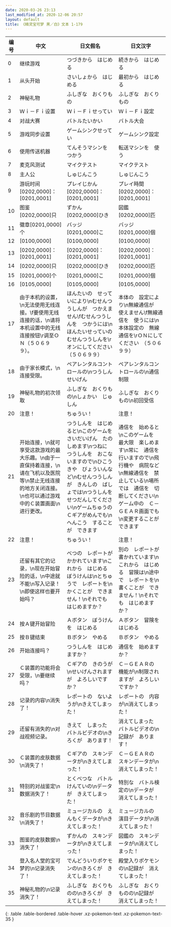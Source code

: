 ```yaml
---
date: 2020-03-26 23:13
last_modified_at: 2020-12-06 20:57
layout: default
title: 《精灵宝可梦 黑／白》文本 1-179
---
```

| 编号 | 中文 | 日文假名 | 日文汉字 |
| ---- | ---- | ---- | --- |
| 0 | 继续游戏 | つづきから　はじめる | 続きから　はじめる |
| 1 | 从头开始 | さいしょから　はじめる | 最初から　はじめる |
| 2 | 神秘礼物 | ふしぎな　おくりもの | ふしぎな　おくりもの |
| 3 | Ｗｉ－Ｆｉ设置 | Ｗｉ－Ｆｉせってい | Ｗｉ－Ｆｉ設定 |
| 4 | 对战大赛 | バトルたいかい | バトル大会 |
| 5 | 游戏同步设置 | ゲームシンクせってい | ゲームシンク設定 |
| 6 | 使用传送机器 | てんそうマシンを　つかう | 転送マシンを　使う |
| 7 | 麦克风测试 | マイクテスト | マイクテスト |
| 8 | 主人公 | しゅじんこう | しゅじんこう |
| 9 | 游玩时间　[0202,0000]：[0201,0001] | プレイじかん　[0202,0000]：[0201,0001] | プレイ時間　[0202,0000]：[0201,0001] |
| 10 | 图鉴　[0202,0000]只 | ずかん　[0202,0000]ひき | 図鑑　[0202,0000]匹 |
| 11 | 徽章[0201,0000]个 | バッジ　[0201,0000]こ | バッジ　[0201,0000]個 |
| 12 | [0100,0000] | [0100,0000] | [0100,0000] |
| 13 | [0202,0000]：[0201,0001] | [0202,0000]：[0201,0001] | [0202,0000]：[0201,0001] |
| 14 | [0202,0000]只 | [0202,0000]ひき | [0202,0000]匹 |
| 15 | [0201,0000]个 | [0201,0000]こ | [0201,0000]個 |
| 16 | [0105,0000] | [0105,0000] | [0105,0000] |
| 17 | 由于本机的设置，\n无法使用无线连接。\f要使用无线连接的话，\n请将本机设置中的无线连接按钮\r调至ＯＮ（５０６９９）。 | ほんたいの　せっていにより\nむせんつうしんが　つかえません\fむせんつうしんを　つかうには\nほんたいせっていの　むせんつうしんを\rオンにしてください　（５０６９９） | 本体の　設定により\n無線通信が　使えません\f無線通信を　使うには\n本体設定の　無線通信を\rＯＮにしてください　（５０６９９） |
| 18 | 由于家长模式，\n连接受限。 | ペアレンタルコントロールの\nつうしんせいげん | ペアレンタルコントロールの\n通信制限 |
| 19 | 神秘礼物的初次领取 | ふしぎな　おくりもの\nしょかい　じゅしん | ふしぎな　おくりもの\n初回受信 |
| 20 | 注意！ | ちゅうい！ | 注意！ |
| 21 | 开始连接，\n就可享受这款游戏的最大乐趣。\n由于一直保持着连接，\n请在飞机以及医院等\n禁止无线连接的地方关闭连接。\n也可以通过游戏中的Ｃ装置画面\n进行更改。 | つうしんを　はじめると\nこのゲームを　さいだいげん　たのしめます\nつねに　つうしんを　おこないますので\nひこうきや　びょういんなど\nむせんつうしんが　きんしの　ばしょでは\nつうしんを　せつだんしてください\nゲームちゅうの　Ｃギアがめんでも\nへんこう　することが　できます | 通信を　始めると\nこのゲームを　最大限　楽しめます\n常に　通信を　行いますので\n飛行機や　病院など\n無線通信を　禁止している\n場所では　通信を　切断してください\nゲーム中の　Ｃ－ＧＥＡＲ画面でも\n変更することが　できます |
| 22 | 注意！ | ちゅうい！ | 注意！ |
| 23 | 还留有其它的记录，\n现在开始冒险的话，\n中途就不能\n写入记录！\n即使这样也要开始吗？ | べつの　レポートが　かかれています\nこれから　はじめる　ぼうけんは\nとちゅうで　レポートを\nかくことが　できません！\nそれでも　はじめますか？ | 別の　レポートが　書かれています\nこれから　はじめる　冒険は\n途中で　レポートを\n書くことが　できません！\nそれでも　はじめますか？ |
| 24 | 按Ａ键开始冒险 | Ａボタン　ぼうけんを　はじめる | Ａボタン　冒険を　はじめる |
| 25 | 按Ｂ键结束 | Ｂボタン　やめる | Ｂボタン　やめる |
| 26 | 开始连接吗？ | つうしんを　はじめますか？ | 通信を　始めますか？ |
| 27 | Ｃ装置的功能将会受限，\n要继续吗？ | Ｃギアの　きのうが\nせいげんされますが　よろしいですか？ | Ｃ－ＧＥＡＲの　機能が\n制限されますが　よろしいですか？ |
| 28 | 记录的内容\n消失了！ | レポートの　ないようが\nきえてしまった！ | レポートの　内容が\n消えてしまった！ |
| 29 | 还留有消失的\n对战视频记录。 | きえて　しまった　バトルビデオの\nきろくが　あります！ | 消えてしまった　バトルビデオの\n記録が　あります！ |
| 30 | Ｃ装置的皮肤数据\n消失了！ | Ｃギアの　スキンデータが\nきえてしまった！ | Ｃ－ＧＥＡＲの　スキンデータが\n消えてしまった！ |
| 31 | 特别的对战鉴定\n数据消失了！ | とくべつな　バトルけんていの\nデータが　きえてしまった！ | 特別な　バトル検定の\nデータが　消えてしまった！ |
| 32 | 音乐剧的节目数据\n消失了！ | ミュージカルの　えんもくデータが\nきえてしまった！ | ミュージカルの　演目データが\n消えてしまった！ |
| 33 | 图鉴的皮肤数据\n消失了！ | ずかんの　スキンデータが\nきえてしまった！ | 図鑑の　スキンデータが\n消えてしまった！ |
| 34 | 登入名人堂的宝可梦的\n记录消失了！ | でんどういりポケモンの\nきろくが　きえてしまった！ | 殿堂入りポケモンの\n記録が　消えてしまった！ |
| 35 | 神秘礼物的\n记录消失了！ | ふしぎな　おくりものの\nきろくが　きえてしまった！ | ふしぎな　おくりものの\n記録が　消えてしまった！ |
{: .table .table-bordered .table-hover .xz-pokemon-text .xz-pokemon-text-35 }
